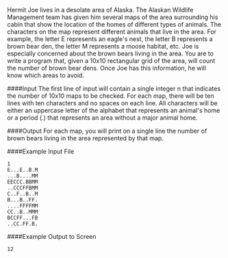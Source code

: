 Hermit Joe lives in a desolate area of Alaska. The Alaskan Wildlife Management team has given him several maps of the area surrounding his cabin that show the location of the homes of different types of animals. The characters on the map represent different animals that live in the area. For example, the letter E represents an eagle's nest, the letter B represents a brown bear den, the letter M represents a moose habitat, etc. Joe is especially concerned about the brown bears living in the area. You are to write a program that, given a 10x10 rectangular grid of the area, will count the number of brown bear dens. Once Joe has this information, he will know which areas to avoid.

####Input
The first line of input will contain a single integer n that indicates the number of 10x10 maps to be checked. For each map, there will be ten lines with ten characters and no spaces on each line. All characters will be either an uppercase letter of the alphabet that represents an animal's home or a period (.) that represents an area without a major animal home.

####Output
For each map, you will print on a single line the number of brown bears living in the area represented by that map.

####Example Input File
```
1 
E...E..B.M
...B....MM
EECCC.BBMM
..CCCFFBMM
C..F..B..M
B...B..FF.
....FFFFMM
CC..B..MMM
BCCFF...FB
..CC.FF.B.
```

####Example Output to Screen
```
12
```
